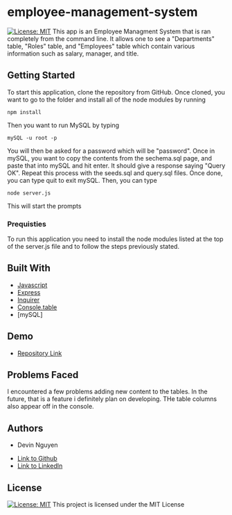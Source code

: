 # employee-management-system
[![License: MIT](https://img.shields.io/badge/License-MIT-yellow.svg)](https://opensource.org/licenses/MIT)
This app is an Employee Managment System that is ran completely from the command line. It allows one to see a "Departments" table, "Roles" table, and "Employees" table which contain various information such as salary, manager, and title.

## Getting Started

To start this application, clone the repository from GitHub. Once cloned, you want to go to the folder and install all of the node modules by running 
```
npm install
```
Then you want to run MySQL by typing 
```
mySQL -u root -p
```
You will then be asked for a password which will be "password". Once in mySQL, you want to copy the contents from the sechema.sql page, and paste that into mySQL and hit enter. It should give a response saying "Query OK". Repeat this process with the seeds.sql and query.sql files. Once done, you can type quit to exit mySQL. Then, you can type
```
node server.js
```
This will start the prompts

### Prequisties

To run this application you need to install the node modules listed at the top of the server.js file and to follow the steps previously stated.


## Built With

* [Javascript](https://developer.mozilla.org/en-US/docs/Web/JavaScript)
* [Express](https://developer.mozilla.org/en-US/docs/Learn/Server-side/Express_Nodejs)
* [Inquirer](https://www.npmjs.com/package/inquirer)
* [Console.table](https://www.w3schools.com/jsref/met_console_table.asp)
* [mySQL]

## Demo

* [Repository Link](https://github.com/kuyadevin/employee-management-system)


## Problems Faced

I encountered a few problems adding new content to the tables. In the future, that is a feature i definitely plan on developing. THe table columns also appear off in the console.

## Authors

* Devin Nguyen

- [Link to Github](https://github.com/kuyadevin)
- [Link to LinkedIn](https://www.linkedin.com/in/devin-nguyen-9a0676212/)

## License
[![License: MIT](https://img.shields.io/badge/License-MIT-yellow.svg)](https://opensource.org/licenses/MIT)
This project is licensed under the MIT License 
